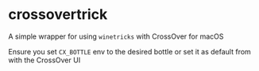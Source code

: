 # crossovertrick

A simple wrapper for using `winetricks` with CrossOver for macOS

Ensure you set `CX_BOTTLE` env to the desired bottle or set it as default from with the CrossOver UI
